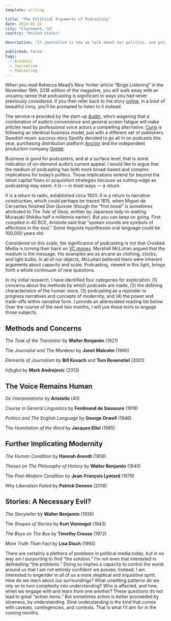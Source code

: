 ```yaml
---
template: writing

title: "The Political Arguments of Podcasting"
date: 2019-02-24
city: "Claremont, CA"
country: "United States"

description: "If journalism is how we talk about our politics, and political speech is how we situate ourselves in the world, what does the recent explosion of podcasts say about the current day?"

published: false
tags:
  - Academic
  - Journalism
  - Podcasting
---
```


When you read Rebecca Mead’s New Yorker article “Binge Listening” in the November 19th, 2018 edition of the magazine, you will walk away with an uncanny sense that podcasting is significant in ways you had never previously considered. If you then refer back to the story [online,](https://www.newyorker.com/magazine/2018/11/19/how-podcasts-became-a-seductive-and-sometimes-slippery-mode-of-storytelling) in a bout of beautiful irony, you’ll be prompted to listen to it instead.

The service is provided by the start-up [Audm,](https://techcrunch.com/2017/07/14/audm-turns-long-form-print-journalism-into-professionally-narrated-digital-audio/) who’s wagering that a combination of audio’s convenience and general screen fatigue will make articles read by professional voice actors a compelling alternative. [Curio](https://www.curio.io/) is following an identical business model, just with a different set of publishers. Swedish music success story Spotify decided to go all in on podcasts this year, purchasing distribution platform [Anchor](https://techcrunch.com/2019/02/06/spotify-doubles-down-on-podcasts/) and the independent production company [Gimlet](https://www.poynter.org/business-work/2019/spotifys-purchase-of-gimlet-could-change-podcastings-future/).

Business is good for podcasters, and at a surface level, that is some indication of on-demand audio’s current appeal. I would like to argue that the medium of podcasting has both more broad-based and complex implications for today’s politics. Those implications extend far beyond the latest capital flows or acquisition strategies because as cutting-edge as podcasting may seem, it is — in most ways — a return.

It is a return to radio, established circa 1920. It is a return to narrative construction, which could perhaps be traced 1615, when Miguel de Cervantes finished _Don Quixote_ (though the “first novel” is sometimes attributed to _The Tale of Genji_, written by Japanese lady-in-waiting Murasaki Shikibu half a millennia earlier). But you can keep on going. First compiled in 40 BCE, Aristotle said that “spoken sounds are symbols of affections in the soul.” Some linguists hypothesize oral language could be 100,000 years old.

Considered on this scale, the significance of podcasting is not that Crooked Media is turning their back on [VC money](https://crooked.com/articles/letter-from-the-editor/). Marshall McLuhan argued that the medium is the message. His examples are as arcane as clothing, clocks, and light bulbs. In all of our objects, McLuhan believed there were inherent arguments about capacity and scale. Podcasting, viewed in this light, brings forth a whole continuum of new questions.

In my initial research, I have identified four categories for exploration: (1) concerns about the methods by which podcasts are made, (2) the defining characteristics of the human voice, (3) podcasting as a rejoinder to progress narratives and concepts of modernity, and (4) the power and trade-offs within narrative form. I provide an abbreviated reading list below. Over the course of the next two months, I will use these texts to engage those subjects.

## Methods and Concerns

_The Task of the Translator_ by **Walter Benjamin** (1921)

_The Journalist and The Murderer_ by **Janet Malcolm** (1990)

_Elements of Journalism_ by **Bill Kovach** and **Tom Rosenstiel** (2001)

_Infoglut_ by **Mark Andrejevic** (2013)

## The Voice Remains Human

_De Interpretatoine_ by **Aristotle** (40)

_Course in General Linguistics_ by **Ferdinand de Saussure** (1916)

_Politics and The English Language_ by **George Orwell** (1946)

_The Humiliation of the Word_ by **Jacques Ellul** (1985)

## Further Implicating Modernity

_The Human Condition_ by **Hannah Arendt** (1958)

_Theses on The Philosophy of History_ by **Walter Benjamin** (1940)

_The Post-Modern Condition_ by **Jean-François Lyotard** (1979)

_Why Liberalism Failed_ by **Patrick Deneen** (2018)

## Stories: A Necessary Evil?

_The Storyteller_ by **Walter Benjamin** (1936)

_The Shapes of Stories_ by **Kurt Vonnegut** (1943)

_The Boys on The Bus_ by **Timothy Crouse** (1972)

_More Truth Than Fact_ by **Lisa Disch** (1993)

There are certainly a plethora of problems in political media today, but in no way am I purporting to find “the solution.” I’m not even that interested in delineating “the problems.” Doing so implies a capacity to control the world around us that I am not entirely confident we posses. Instead, I am interested to engender in all of us a more skeptical and inquisitive spirit. How do we learn about our surroundings? What unwitting patterns do we rely on to turn complexity into understanding? Who is affected, and how, when we engage with and learn from one another? These questions do not lead to great “action items.” But sometimes action is better proceeded by slowness, by understanding. Slow understanding is the kind that comes with caveats, contingencies, and contexts. That is what I’ll aim for in the coming months.
